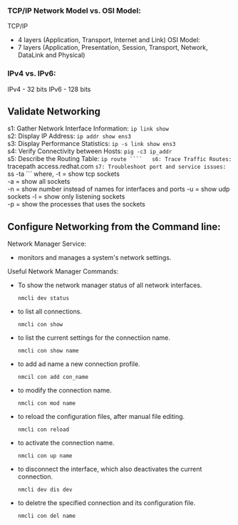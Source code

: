 ### TCP/IP Network Model vs. OSI Model:
TCP/IP
- 4 layers (Application, Transport, Internet and Link)
OSI Model:
- 7 layers (Application, Presentation, Session, Transport, Network, DataLink and Physical)

### IPv4 vs. IPv6:
IPv4 - 32 bits
IPv6 - 128 bits

## Validate Networking 
s1: Gather Network Interface Information: ``` ip link show ```  
s2: Display IP Address: ``` ip addr show ens3 ```  
s3: Display Performance Statistics: ``` ip -s link show ens3 ```  
s4: Verify Connectivity between Hosts: ``` pig -c3 ip_addr ```  
s5: Describe the Routing Table: ``` ip route ````  
s6: Trace Traffic Routes: ``` tracepath access.redhat.com ```
s7: Troubleshoot port and service issues: ``` ss -ta ```
where, 
  -t = show tcp sockets  
  -a = show all sockets  
  -n = show number instead of names for interfaces and ports
  -u = show udp sockets
  -l = show only listening sockets  
  -p = show the processes that uses the sockets  


## Configure Networking from the Command line: 
Network Manager Service:  
- monitors and manages a system's network settings.

Useful Network Manager Commands:  
- To show the network manager status of all network interfaces.
  ```
  nmcli dev status
  ```  
- to list all connections.
  ```
  nmcli con show
  ```
- to list the current settings for the connectiion name.
  ```
  nmcli con show name
  ```
- to add ad name a new connection profile.
  ```
  nmcil con add con_name
  ```
- to modify the connection name.
  ```
  nmcli con mod name
  ```
- to reload the configuration files, after manual file editing.
  ```
  nmcli con reload
  ```
- to activate the connection name.
  ```
  nmcli con up name
  ```
- to disconnect the interface, which also deactivates the current connection.
  ```
  nmcli dev dis dev
  ```
- to deletre the specified connection and its configuration file.
  ```
  nmcli con del name
  ```
